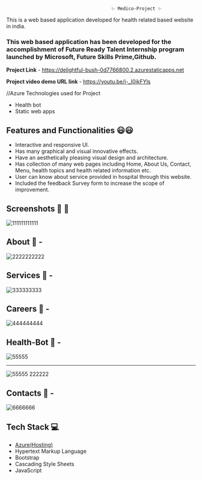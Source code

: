                                            ✨ Medico-Project ✨

This is a web based application developed for health related based website in india.

### This web based application has been developed for the accomplishment of Future Ready Talent Internship program launched by Microsoft, Future Skills Prime,Github.


**Project Link** -   https://delightful-bush-0d7766800.2.azurestaticapps.net

**Project video demo URL link**  -   https://youtu.be/j-_I0jkFYls

//Azure Technologies used for Project
- Health bot
- Static web apps

## Features and Functionalities 😃😃 ##

- Interactive and responsive UI.
- Has many graphical and visual innovative effects.
- Have an aesthetically pleasing visual design and architecture.
- Has collection of many web pages including Home, About Us, Contact, Menu, health topics and health related information etc.
- User can know about service provided in hospital through this website.
- Included the feedback Survey form to increase the scope of improvement.

## Screenshots 📸 📸 

![111111111111](https://user-images.githubusercontent.com/111400941/214339189-95283d65-cc89-4a42-a2cc-ef8bd896c876.PNG)

## **About** 📸  -

![2222222222](https://user-images.githubusercontent.com/111400941/214339275-81d7aec7-bd67-470e-84dc-aeeee022816c.PNG)

## **Services** 📸 -

![333333333](https://user-images.githubusercontent.com/111400941/214339313-02756f91-68ee-40d6-bf6d-60913141f365.PNG)


## Careers 📸 -

![444444444](https://user-images.githubusercontent.com/111400941/214339517-e9f44e74-8bf6-4689-aed3-db697d428f96.PNG)


## **Health-Bot** 📸 -

![55555](https://user-images.githubusercontent.com/111400941/214339573-b06d37e8-be21-455e-af92-1cc6612ded10.PNG)

-----

![55555 222222](https://user-images.githubusercontent.com/111400941/214339624-7bf0e401-a9d9-4fc9-ac4d-0cdfcb7e105c.PNG)


## **Contacts** 📸 -

![6666666](https://user-images.githubusercontent.com/111400941/214339691-c6190424-5a01-4a74-87b6-12fd4873f50b.PNG)


## Tech Stack 💻 ##

- [Azure(Hosting)](https://azure.microsoft.com/en-in/features/azure-portal/)
- Hypertext Markup Language
- Bootstrap
- Cascading Style Sheets
- JavaScript
